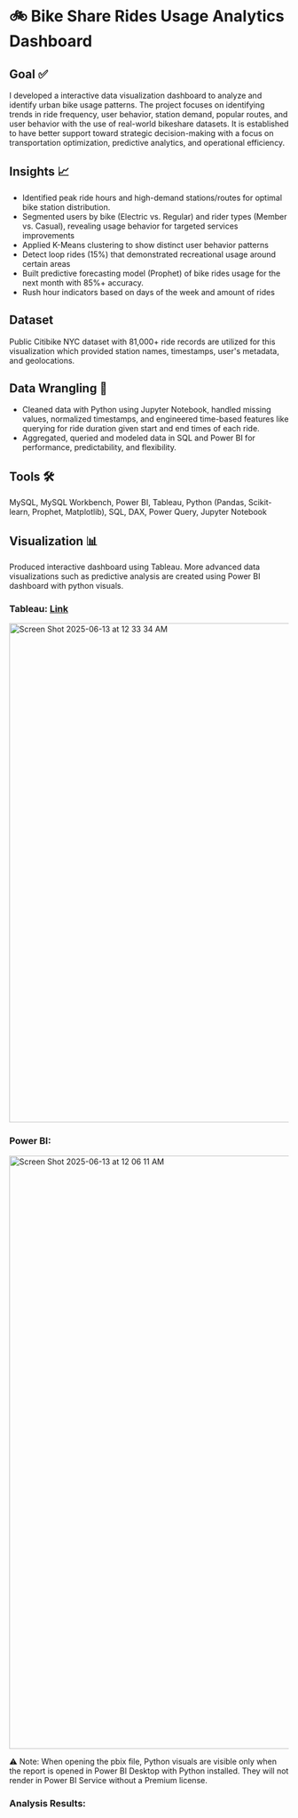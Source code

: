 # 🚲 Bike Share Rides Usage Analytics Dashboard

## Goal ✅
I developed a interactive data visualization dashboard to analyze and identify urban bike usage patterns. The project focuses on identifying trends in ride frequency, user behavior, station demand, popular routes, and user behavior with the use of real-world bikeshare datasets. It is established to have better support toward strategic decision-making with a focus on transportation optimization, predictive analytics, and operational efficiency. 

## Insights 📈
- Identified peak ride hours and high-demand stations/routes for optimal bike station distribution.
- Segmented users by bike (Electric vs. Regular) and rider types (Member vs. Casual), revealing usage behavior for targeted services improvements
- Applied K-Means clustering to show distinct user behavior patterns
- Detect loop rides (15%) that demonstrated recreational usage around certain areas
- Built predictive forecasting model (Prophet) of bike rides usage for the next month with 85%+ accuracy.
- Rush hour indicators based on days of the week and amount of rides


## Dataset
Public Citibike NYC dataset with 81,000+ ride records are utilized for this visualization which provided station names, timestamps, user's metadata, and geolocations.

## Data Wrangling 🔧
- Cleaned data with Python using Jupyter Notebook, handled missing values, normalized timestamps, and engineered time-based features like querying for ride duration given start and end times of each ride.
- Aggregated, queried and modeled data in SQL and Power BI for performance, predictability, and flexibility. 

## Tools 🛠
  MySQL, MySQL Workbench, Power BI, Tableau, Python (Pandas, Scikit-learn, Prophet, Matplotlib), SQL, DAX, Power Query, Jupyter Notebook


## Visualization 📊
Produced interactive dashboard using Tableau. More advanced data visualizations such as predictive analysis are created using Power BI dashboard with python visuals.

### Tableau: [Link](https://public.tableau.com/app/profile/lindy.lin1797/viz/BikeshareVisualizationDashboard/Dashboard1)

<img width="898" alt="Screen Shot 2025-06-13 at 12 33 34 AM" src="https://github.com/user-attachments/assets/23ae44c6-2eb6-462c-9250-ef57e3fab861" />

### Power BI: 

<img width="1067" alt="Screen Shot 2025-06-13 at 12 06 11 AM" src="https://github.com/user-attachments/assets/c07ea0fd-0a93-4d94-9f5d-dfd6be4122e3" />

⚠️ Note: When opening the pbix file, Python visuals are visible only when the report is opened in Power BI Desktop with Python installed. They will not render in Power BI Service without a Premium license.


### Analysis Results:







